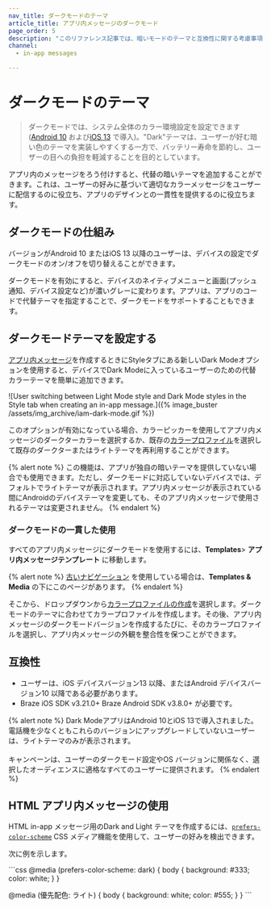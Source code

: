 ```yaml
---
nav_title: ダークモードのテーマ
article_title: アプリ内メッセージのダークモード
page_order: 5
description: "このリファレンス記事では、暗いモードのテーマと互換性に関する考慮事項を設定する方法など、アプリ内のBraze メッセージの暗いモードのサポートについて説明します。"
channel:
  - in-app messages

---
```


# ダークモードのテーマ

> ダークモードでは、システム全体のカラー環境設定を設定できます([Android 10](https://developer.android.com/guide/topics/ui/look-and-feel/darktheme) および[iOS 13](https://developer.apple.com/documentation/appkit/supporting_dark_mode_in_your_interface/) で導入)。"Dark"テーマは、ユーザーが好む暗い色のテーマを実装しやすくする一方で、バッテリー寿命を節約し、ユーザーの目への負担を軽減することを目的としています。

アプリ内のメッセージをろう付けすると、代替の暗いテーマを追加することができます。これは、ユーザーの好みに基づいて適切なカラーメッセージをユーザーに配信するのに役立ち、アプリのデザインとの一貫性を提供するのに役立ちます。

## ダークモードの仕組み

バージョンがAndroid 10 またはiOS 13 以降のユーザーは、デバイスの設定でダークモードのオン/オフを切り替えることができます。

ダークモードを有効にすると、デバイスのネイティブメニューと画面(プッシュ通知、デバイス設定など)が濃いグレーに変わります。アプリは、アプリのコードで代替テーマを指定することで、ダークモードをサポートすることもできます。

## ダークモードテーマを設定する

[アプリ内メッセージ]({{site.baseurl}}/user_guide/message_building_by_channel/in-app_messages/create/)を作成するときにStyleタブにある新しいDark Modeオプションを使用すると、デバイスでDark Modeに入っているユーザーのための代替カラーテーマを簡単に追加できます。

![User switching between Light Mode style and Dark Mode styles in the Style tab when creating an in-app message.]({% image_buster /assets/img_archive/iam-dark-mode.gif %})

このオプションが有効になっている場合、カラーピッカーを使用してアプリ内メッセージのダークターカラーを選択するか、既存の[カラープロファイル][2]を選択して既存のダークターまたはライトテーマを再利用することができます。

{% alert note %}
この機能は、アプリが独自の暗いテーマを提供していない場合でも使用できます。ただし、ダークモードに対応していないデバイスでは、デフォルトでライトテーマが表示されます。アプリ内メッセージが表示されている間にAndroidのデバイステーマを変更しても、そのアプリ内メッセージで使用されるテーマは変更されません。
{% endalert %}

### ダークモードの一貫した使用

すべてのアプリ内メッセージにダークモードを使用するには、**Templates**> **アプリ内メッセージテンプレート** に移動します。

{% alert note %}
[古いナビゲーション]({{site.baseurl}}/navigation) を使用している場合は、**Templates & Media** の下にこのページがあります。
{% endalert %}

そこから、ドロップダウンから[カラープロファイルの作成][2]を選択します。ダークモードのテーマに合わせてカラープロファイルを作成します。その後、アプリ内メッセージのダークモードバージョンを作成するたびに、そのカラープロファイルを選択し、アプリ内メッセージの外観を整合性を保つことができます。

## 互換性

- ユーザーは、iOS デバイスバージョン13 以降、またはAndroid デバイスバージョン10 以降である必要があります。
- Braze iOS SDK v3.21.0+ Braze Android SDK v3.8.0+ が必要です。

{% alert note %}
Dark ModeアプリはAndroid 10とiOS 13で導入されました。電話機を少なくともこれらのバージョンにアップグレードしていないユーザーは、ライトテーマのみが表示されます。<br><br>キャンペーンは、ユーザーのダークモード設定やOS バージョンに関係なく、選択したオーディエンスに適格なすべてのユーザーに提供されます。
{% endalert %}

## HTML アプリ内メッセージの使用

HTML in-app メッセージ用のDark and Light テーマを作成するには、[`prefers-color-scheme`](https://developer.mozilla.org/en-US/docs/Web/CSS/@media/prefers-color-scheme) CSS メディア機能を使用して、ユーザーの好みを検出できます。

次に例を示します。

\`\`\`css
@media (prefers-color-scheme: dark) {
body {
background: #333;
color: white;
}
  }

@media (優先配色: ライト) {
body {
background: white;
color: #555;
}
  }
    \`\`\`

[2]: {{site.baseurl}}/user_guide/message_building_by_channel/in-app_messages/customize/#color-profile
